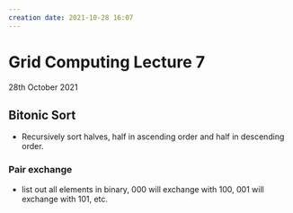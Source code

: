 ```yaml
---
creation date: 2021-10-28 16:07
---
```

#  Grid Computing Lecture 7
28th October 2021

## Bitonic Sort
- Recursively sort halves, half in ascending order and half in descending order.
### Pair exchange
- list out all elements in binary, 000 will exchange with 100, 001 will exchange with 101, etc.